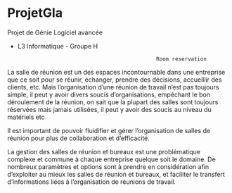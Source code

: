 # ProjetGla 


Projet de Génie Logiciel avancée 
* L3 Informatique - Groupe H 




                  
                
                                                  Room reservation 
                                                       
                                                       
                                                       
                                                       
La salle de réunion est un des espaces incontournable dans une entreprise que ce soit pour se réunir, échanger, prendre des décisions, accueillir des clients, etc. Mais l’organisation d’une réunion de travail n’est pas toujours simple, il peut y avoir divers soucis d’organisations, empêchant le bon déroulement de la réunion, on sait que la plupart des salles sont toujours réservées mais jamais utilisées, il peut y avoir des soucis au niveau du matériels etc


Il est important de pouvoir fluidifier et gérer l’organisation de salles de réunion pour plus de collaboration et d’efficacité. 

La gestion des salles de réunion et bureaux est une problématique complexe et commune à chaque entreprise quelque soit le domaine. De nombreux paramètres et options sont à prendre en considération afin d’exploiter au mieux les salles de réunion et bureaux, et faciliter le transfert d’informations liées à l’organisation de réunions de travail.
 
                                


